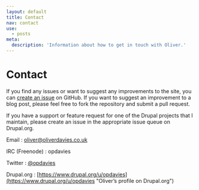 ```yaml
---
layout: default
title: Contact
nav: contact
use:
  - posts
meta:
  description: 'Information about how to get in touch with Oliver.'
---
```

# Contact

If you find any issues or want to suggest any improvements to the site, you can [create an issue](https://github.com/opdavies/oliverdavies.co.uk/issues/new) on GitHub. If you want to suggest an improvement to a blog post, please feel free to fork the repository and submit a pull request.

If you have a support or feature request for one of the Drupal projects that I maintain, please create an issue in the appropriate issue queue on Drupal.org. 

Email
: [oliver@oliverdavies.co.uk](mailto:oliver+contact@oliverdavies.co.uk?subject=Contact%20Oliver%20Davies)

IRC (Freenode)
: opdavies

Twitter
: [@opdavies](http://twitter.com/opdavies)

Drupal.org
: [https://www.drupal.org/u/opdavies](https://www.drupal.org/u/opdavies "Oliver’s profile on Drupal.org")
